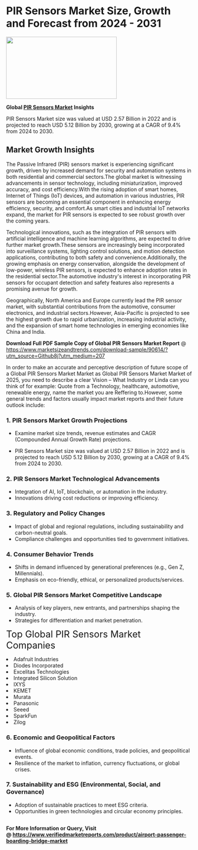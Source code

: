 <H1>PIR Sensors Market Size, Growth and Forecast from 2024 - 2031</H1><img class="aligncenter size-medium wp-image-584254" src="https://thirdeyenews.in/wp-content/uploads/2024/09/Global-Market-Research-300x168.jpeg" alt="" width="300" height="168" /><p><strong>Global&nbsp;<a href="https://www.marketsizeandtrends.com/download-sample/90614/?utm_source=Github8j?utm_medium=207">PIR Sensors Market</a> Insights</strong></p><p>PIR Sensors Market size was valued at USD 2.57 Billion in 2022 and is projected to reach USD 5.12 Billion by 2030, growing at a CAGR of 9.4% from 2024 to 2030.</p><p><h2>Market Growth Insights</h2> <p>The Passive Infrared (PIR) sensors market is experiencing significant growth, driven by increased demand for security and automation systems in both residential and commercial sectors.The global market is witnessing advancements in sensor technology, including miniaturization, improved accuracy, and cost efficiency.With the rising adoption of smart homes, Internet of Things (IoT) devices, and automation in various industries, PIR sensors are becoming an essential component in enhancing energy efficiency, security, and comfort.As smart cities and industrial IoT networks expand, the market for PIR sensors is expected to see robust growth over the coming years.</p> <p>Technological innovations, such as the integration of PIR sensors with artificial intelligence and machine learning algorithms, are expected to drive further market growth.These sensors are increasingly being incorporated into surveillance systems, lighting control solutions, and motion detection applications, contributing to both safety and convenience.Additionally, the growing emphasis on energy conservation, alongside the development of low-power, wireless PIR sensors, is expected to enhance adoption rates in the residential sector.The automotive industry's interest in incorporating PIR sensors for occupant detection and safety features also represents a promising avenue for growth.</p> <p>Geographically, North America and Europe currently lead the PIR sensor market, with substantial contributions from the automotive, consumer electronics, and industrial sectors.However, Asia-Pacific is projected to see the highest growth due to rapid urbanization, increasing industrial activity, and the expansion of smart home technologies in emerging economies like China and India.</p> <p><span class=""><strong>Download Full PDF Sample Copy of Global PIR Sensors Market Report</strong> @ <a href="https://www.marketsizeandtrends.com/download-sample/90614/?utm_source=Github8j?utm_medium=207" target="_blank">https://www.marketsizeandtrends.com/download-sample/90614/?utm_source=Github8j?utm_medium=207</a></span></p><p>In order to make an accurate and perceptive description of future scope of a Global&nbsp;PIR Sensors Market Market as Global&nbsp;PIR Sensors Market Market of 2025, you need to describe a clear Vision &ndash; What Industry or Linda can you think of for example: Quote from a Technology, healthcare, automotive, renewable energy, name the market you are Reffering to.However, some general trends and factors usually impact market reports and their future outlook include:</p><h3>1.&nbsp;<strong>PIR Sensors Market Growth Projections</strong></h3><ul><li>Examine market size trends, revenue estimates and CAGR (Compounded Annual Growth Rate) projections.</li><li><p>PIR Sensors Market size was valued at USD 2.57 Billion in 2022 and is projected to reach USD 5.12 Billion by 2030, growing at a CAGR of 9.4% from 2024 to 2030.</p></li></ul><h3>2.&nbsp;<strong>PIR Sensors Market Technological Advancements</strong></h3><ul><li>Integration of AI, IoT, blockchain, or automation in the industry.</li><li>Innovations driving cost reductions or improving efficiency.</li></ul><h3>3.&nbsp;<strong>Regulatory and Policy Changes</strong></h3><ul><li>Impact of global and regional regulations, including sustainability and carbon-neutral goals.</li><li>Compliance challenges and opportunities tied to government initiatives.</li></ul><h3>4.&nbsp;<strong>Consumer Behavior Trends</strong></h3><ul><li>Shifts in demand influenced by generational preferences (e.g., Gen Z, Millennials).</li><li>Emphasis on eco-friendly, ethical, or personalized products/services.</li></ul><h3>5.&nbsp;<strong>Global PIR Sensors Market Competitive Landscape</strong></h3><ul><li>Analysis of key players, new entrants, and partnerships shaping the industry.</li><li>Strategies for differentiation and market penetration.</li></ul><p data-pm-slice="1 1 []"><span style="color: inherit; font-family: inherit; font-size: 25px;">Top Global PIR Sensors Market Companies</span></p><div class="" data-test-id=""><p><li>Adafruit Industries</li><li> Diodes Incorporated</li><li> Excelitas Technologies</li><li> Integrated Silicon Solution</li><li> IXYS</li><li> KEMET</li><li> Murata</li><li> Panasonic</li><li> Seeed</li><li> SparkFun</li><li> Zilog</li></p></div><h3>6.&nbsp;<strong>Economic and Geopolitical Factors</strong></h3><ul><li>Influence of global economic conditions, trade policies, and geopolitical events.</li><li>Resilience of the market to inflation, currency fluctuations, or global crises.</li></ul><h3>7.&nbsp;<strong>Sustainability and ESG (Environmental, Social, and Governance)</strong></h3><ul><li>Adoption of sustainable practices to meet ESG criteria.</li><li>Opportunities in green technologies and circular economy principles.</li></ul><h2><strong style="font-size: 14px;">For More Information or Query, Visit @&nbsp;</strong><a style="background-color: #ffffff; font-size: 14px;" href="https://www.marketsizeandtrends.com/report/pir-sensors-market/" target="_blank">https://www.verifiedmarketreports.com/product/airport-passenger-boarding-bridge-market</a></h2>